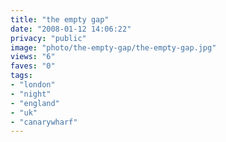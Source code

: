 ```yaml
---
title: "the empty gap"
date: "2008-01-12 14:06:22"
privacy: "public"
image: "photo/the-empty-gap/the-empty-gap.jpg"
views: "6"
faves: "0"
tags:
- "london"
- "night"
- "england"
- "uk"
- "canarywharf"
---
```


